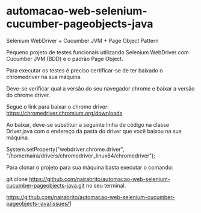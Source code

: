 # automacao-web-selenium-cucumber-pageobjects-java

Selenium WebDriver + Cucumber JVM + Page Object Pattern

Pequeno projeto de testes funcionais utilizando Selenium WebDriver com Cucumber JVM (BDD) e o padrão Page Object.

Para executar os testes é preciso certificar-se de ter baixado o chromedriver na sua máquina.

Deve-se verificar qual a versão do seu navegador chrome e baixar a versão do chrome driver.

Segue o link para baixar o chrome driver: https://chromedriver.chromium.org/downloads

Ao baixar, deve-se substituir a seguinte linha de código na classe Driver.java com o endereço da pasta do driver que você baixou na sua máquina.

System.setProperty("webdriver.chrome.driver", "/home/naira/drivers/chromedriver_linux64/chromedriver");

Para clonar o projeto para sua máquina basta executar o comando: 

git clone https://github.com/nairabrito/automacao-web-selenium-cucumber-pageobjects-java.git no seu terminal.

https://github.com/nairabrito/automacao-web-selenium-cucumber-pageobjects-java/issues/1
